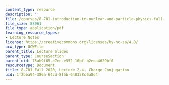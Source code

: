 ```yaml
---
content_type: resource
description: ''
file: /courses/8-701-introduction-to-nuclear-and-particle-physics-fall-2020/1f2bba94386a64cd8f5b640358c6a8d4_MIT8_701f20_lec2.4.pdf
file_size: 88961
file_type: application/pdf
learning_resource_types:
- Lecture Notes
license: https://creativecommons.org/licenses/by-nc-sa/4.0/
ocw_type: OCWFile
parent_title: Lecture Slides
parent_type: CourseSection
parent_uid: 75ab9f65-e7ec-e552-10bf-b2eca4629bf0
resourcetype: Document
title: 8.701 Fall 2020, Lecture 2.4. Charge Conjugation
uid: 1f2bba94-386a-64cd-8f5b-640358c6a8d4
---
```

